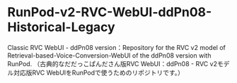 # RunPod-v2-RVC-WebUI-ddPn08-Historical-Legacy
Classic RVC WebUI - ddPn08 version：Repository for the RVC v2 model of Retrieval-based-Voice-Conversion-WebUI of the ddPn08 version with RunPod. （古典的なだだっこぱんださん版RVC WebUI：ddPn08 - RVC v2モデル対応版RVC WebUIをRunPodで使うためのリポジトリです。）
